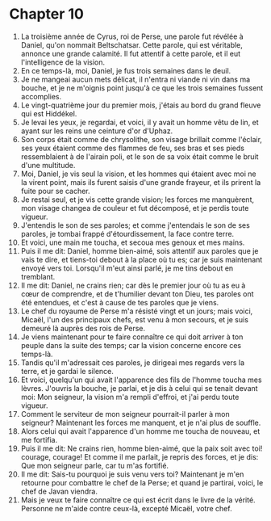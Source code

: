 # Chapter 10

1. La troisième année de Cyrus, roi de Perse, une parole fut révélée à Daniel, qu'on nommait Beltschatsar. Cette parole, qui est véritable, annonce une grande calamité. Il fut attentif à cette parole, et il eut l'intelligence de la vision.
2. En ce temps-là, moi, Daniel, je fus trois semaines dans le deuil.
3. Je ne mangeai aucun mets délicat, il n'entra ni viande ni vin dans ma bouche, et je ne m'oignis point jusqu'à ce que les trois semaines fussent accomplies.
4. Le vingt-quatrième jour du premier mois, j'étais au bord du grand fleuve qui est Hiddékel.
5. Je levai les yeux, je regardai, et voici, il y avait un homme vêtu de lin, et ayant sur les reins une ceinture d'or d'Uphaz.
6. Son corps était comme de chrysolithe, son visage brillait comme l'éclair, ses yeux étaient comme des flammes de feu, ses bras et ses pieds ressemblaient à de l'airain poli, et le son de sa voix était comme le bruit d'une multitude.
7. Moi, Daniel, je vis seul la vision, et les hommes qui étaient avec moi ne la virent point, mais ils furent saisis d'une grande frayeur, et ils prirent la fuite pour se cacher.
8. Je restai seul, et je vis cette grande vision; les forces me manquèrent, mon visage changea de couleur et fut décomposé, et je perdis toute vigueur.
9. J'entendis le son de ses paroles; et comme j'entendais le son de ses paroles, je tombai frappé d'étourdissement, la face contre terre.
10. Et voici, une main me toucha, et secoua mes genoux et mes mains.
11. Puis il me dit: Daniel, homme bien-aimé, sois attentif aux paroles que je vais te dire, et tiens-toi debout à la place où tu es; car je suis maintenant envoyé vers toi. Lorsqu'il m'eut ainsi parlé, je me tins debout en tremblant.
12. Il me dit: Daniel, ne crains rien; car dès le premier jour où tu as eu à cœur de comprendre, et de t'humilier devant ton Dieu, tes paroles ont été entendues, et c'est à cause de tes paroles que je viens.
13. Le chef du royaume de Perse m'a résisté vingt et un jours; mais voici, Micaël, l'un des principaux chefs, est venu à mon secours, et je suis demeuré là auprès des rois de Perse.
14. Je viens maintenant pour te faire connaître ce qui doit arriver à ton peuple dans la suite des temps; car la vision concerne encore ces temps-là.
15. Tandis qu'il m'adressait ces paroles, je dirigeai mes regards vers la terre, et je gardai le silence.
16. Et voici, quelqu'un qui avait l'apparence des fils de l'homme toucha mes lèvres. J'ouvris la bouche, je parlai, et je dis à celui qui se tenait devant moi: Mon seigneur, la vision m'a rempli d'effroi, et j'ai perdu toute vigueur.
17. Comment le serviteur de mon seigneur pourrait-il parler à mon seigneur? Maintenant les forces me manquent, et je n'ai plus de souffle.
18. Alors celui qui avait l'apparence d'un homme me toucha de nouveau, et me fortifia.
19. Puis il me dit: Ne crains rien, homme bien-aimé, que la paix soit avec toi! courage, courage! Et comme il me parlait, je repris des forces, et je dis: Que mon seigneur parle, car tu m'as fortifié.
20. Il me dit: Sais-tu pourquoi je suis venu vers toi? Maintenant je m'en retourne pour combattre le chef de la Perse; et quand je partirai, voici, le chef de Javan viendra.
21. Mais je veux te faire connaître ce qui est écrit dans le livre de la vérité. Personne ne m'aide contre ceux-là, excepté Micaël, votre chef.

